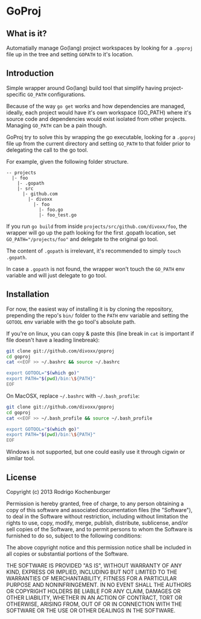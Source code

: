 GoProj
======

What is it?
-----------

Automatially manage Go(lang) project workspaces by looking for a `.goproj` file up in the tree and setting
`GOPATH` to it's location.


Introduction
------------

Simple wrapper around Go(lang) build tool that simplify having project-specific `GO_PATH` configurations.

Because of the way `go get` works and how dependencies are managed, ideally, each project would have it's 
own workspace (GO_PATH) where it's source code and dependencies would exist isolated from other projects.
Managing `GO_PATH` can be a pain though.

GoProj try to solve this by wrapping the go executable, looking for a `.goproj` file up from the current
directory and setting `GO_PATH` to that folder prior to delegating the call to the go tool.

For example, given the following folder structure.

```
-- projects
  |- foo
    |- .gopath
    |- src
      |- github.com
        |- divoxx
          |- foo
            |- foo.go
            |- foo_test.go
```

If you run `go build` from inside `projects/src/github.com/divoxx/foo`, the wrapper will go up the path
looking for the first .gopath location, set `GO_PATH="/projects/foo"` and delegate to the original go tool.

The content of `.gopath` is irrelevant, it's recommended to simply `touch .gopath`.

In case a `.gopath` is not found, the wrapper won't touch the `GO_PATH` env variable and will just delegate
to go tool.

Installation
------------

For now, the easiest way of installing it is by cloning the repository, prepending the repo's `bin/` folder to 
the `PATH` env variable and setting the `GOTOOL` env variable with the go tool's absolute path.

If you're on linux, you can copy & paste this (line break in `cat` is important if file doesn't have a leading linebreak):

```bash
git clone git://github.com/divoxx/goproj
cd goproj
cat <<EOF >> ~/.bashrc && source ~/.bashrc

export GOTOOL="$(which go)"
export PATH="$(pwd)/bin:\${PATH}"
EOF
```

On MacOSX, replace `~/.bashrc` with `~/.bash_profile`:

```bash
git clone git://github.com/divoxx/goproj
cd goproj
cat <<EOF >> ~/.bash_profile && source ~/.bash_profile

export GOTOOL="$(which go)"
export PATH="$(pwd)/bin:\${PATH}"
EOF
```

Windows is not supported, but one could easily use it through cigwin or similar tool.

License
-------

Copyright (c) 2013 Rodrigo Kochenburger <divoxx at gmail dot com>

Permission is hereby granted, free of charge, to any person obtaining a copy of this software and associated documentation files (the "Software"), to deal in the Software without restriction, including without limitation the rights to use, copy, modify, merge, publish, distribute, sublicense, and/or sell copies of the Software, and to permit persons to whom the Software is furnished to do so, subject to the following conditions:

The above copyright notice and this permission notice shall be included in all copies or substantial portions of the Software.

THE SOFTWARE IS PROVIDED "AS IS", WITHOUT WARRANTY OF ANY KIND, EXPRESS OR IMPLIED, INCLUDING BUT NOT LIMITED TO THE WARRANTIES OF MERCHANTABILITY, FITNESS FOR A PARTICULAR PURPOSE AND NONINFRINGEMENT. IN NO EVENT SHALL THE AUTHORS OR COPYRIGHT HOLDERS BE LIABLE FOR ANY CLAIM, DAMAGES OR OTHER LIABILITY, WHETHER IN AN ACTION OF CONTRACT, TORT OR OTHERWISE, ARISING FROM, OUT OF OR IN CONNECTION WITH THE SOFTWARE OR THE USE OR OTHER DEALINGS IN THE SOFTWARE.